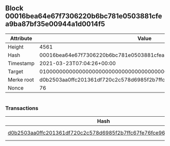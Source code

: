 ## Block 00016bea64e67f7306220b6bc781e0503881cfea9ba87bf35e00944a1d0014f5

Attribute | Value
--- | ---
Height | 4561
Hash | 00016bea64e67f7306220b6bc781e0503881cfea9ba87bf35e00944a1d0014f5
Timestamp | 2021-03-23T07:04:26+00:00
Target | 0100000000000000000000000000000000000000000000000000000000000000
Merke root | d0b2503aa0ffc201361df720c2c578d6985f2b7ffc67fe76fce965799c64b75f
Nonce | 76

```

```

### Transactions

Hash | Amount
--- | ---
[d0b2503aa0ffc201361df720c2c578d6985f2b7ffc67fe76fce965799c64b75f](d0b2503aa0ffc201361df720c2c578d6985f2b7ffc67fe76fce965799c64b75f.md) | 10.00000000 SKEPTI 
